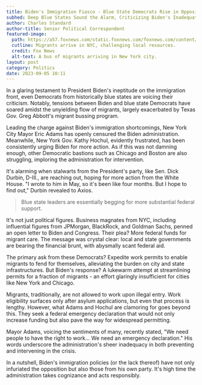 ```yaml
---
title: Biden's Immigration Fiasco - Blue State Democrats Rise in Opposition
subhed: Deep Blue States Sound the Alarm, Criticizing Biden's Inadequate Migrant Policies
author: Charles Standard
author-title: Senior Political Correspondent
featured-image: 
  path: https://a57.foxnews.com/static.foxnews.com/foxnews.com/content/uploads/2022/08/931/523/nyc-migrant-bus-castro-6.jpg?ve=1&tl=1
  cutline: Migrants arrive in NYC, challenging local resources.
  credit: Fox News
  alt-text: A bus of migrants arriving in New York city.
layout: post
category: Politics
date: 2023-09-05 10:11
---
```


In a glaring testament to President Biden's ineptitude on the immigration front, even Democrats from historically blue states are voicing their criticism. Notably, tensions between Biden and blue state Democrats have soared amidst the unyielding flow of migrants, largely exacerbated by Texas Gov. Greg Abbott's migrant bussing program.

Leading the charge against Biden's immigration shortcomings, New York City Mayor Eric Adams has openly censured the Biden administration. Meanwhile, New York Gov. Kathy Hochul, evidently frustrated, has been consistently urging Biden for more action. As if this was not damning enough, other Democratic bastions such as Chicago and Boston are also struggling, imploring the administration for intervention.

It's alarming when stalwarts from the President's party, like Sen. Dick Durbin, D-Ill., are reaching out, hoping for more action from the White House. "I wrote to him in May, so it's been like four months. But I hope to find out," Durbin revealed to Axios.

>Blue state leaders are essentially begging for more substantial federal support.

It's not just political figures. Business magnates from NYC, including influential figures from JPMorgan, BlackRock, and Goldman Sachs, penned an open letter to Biden and Congress. Their plea? More federal funds for migrant care. The message was crystal clear: local and state governments are bearing the financial brunt, with abysmally scant federal aid.

The primary ask from these Democrats? Expedite work permits to enable migrants to fend for themselves, alleviating the burden on city and state infrastructures. But Biden's response? A lukewarm attempt at streamlining permits for a fraction of migrants - an effort glaringly insufficient for cities like New York and Chicago.

Migrants, traditionally, are not allowed to work upon illegal entry. Work eligibility surfaces only after asylum applications, but even that process is lengthy. However, what Adams and Hochul are clamoring for goes beyond this. They seek a federal emergency declaration that would not only increase funding but also pave the way for widespread permitting.

Mayor Adams, voicing the sentiments of many, recently stated, "We need people to have the right to work... We need an emergency declaration." His words underscore the administration's sheer inadequacy in both preventing and intervening in the crisis.

In a nutshell, Biden's immigration policies (or the lack thereof) have not only infuriated the opposition but also those from his own party. It's high time the administration takes cognizance and acts responsibly.
